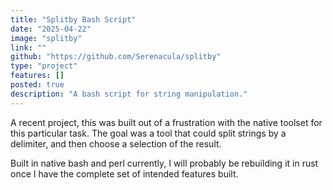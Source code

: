 ```yaml
---
title: "Splitby Bash Script"
date: "2025-04-22"
image: "splitby"
link: ""
github: "https://github.com/Serenacula/splitby"
type: "project"
features: []
posted: true
description: "A bash script for string manipulation."
---
```


A recent project, this was built out of a frustration with the native toolset for this particular task. The goal was a tool that could split strings by a delimiter, and then choose a selection of the result.

Built in native bash and perl currently, I will probably be rebuilding it in rust once I have the complete set of intended features built.
